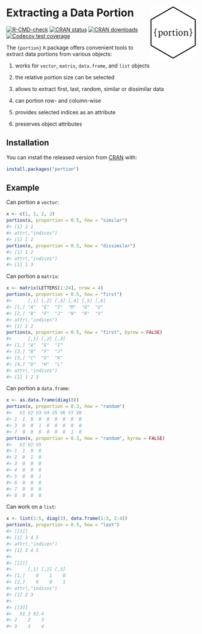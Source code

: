 
<!-- README.md is generated from README.Rmd. Please edit that file -->

# Extracting a Data Portion <img src="man/figures/logo.png" align="right" height="139" alt="" />

<!-- badges: start -->

[![R-CMD-check](https://github.com/loelschlaeger/portion/actions/workflows/R-CMD-check.yaml/badge.svg)](https://github.com/loelschlaeger/portion/actions/workflows/R-CMD-check.yaml)
[![CRAN
status](https://www.r-pkg.org/badges/version/portion)](https://CRAN.R-project.org/package=portion)
[![CRAN
downloads](https://cranlogs.r-pkg.org/badges/grand-total/portion)](https://CRAN.R-project.org/package=portion)
[![Codecov test
coverage](https://codecov.io/gh/loelschlaeger/portion/branch/master/graph/badge.svg)](https://app.codecov.io/gh/loelschlaeger/portion?branch=master)
<!-- badges: end -->

The `{portion}` `R` package offers convenient tools to extract data
portions from various objects:

1.  works for `vector`, `matrix`, `data.frame`, and `list` objects

2.  the relative portion size can be selected

3.  allows to extract first, last, random, similar or dissimilar data

4.  can portion row- and column-wise

5.  provides selected indices as an attribute

6.  preserves object attributes

## Installation

You can install the released version from
[CRAN](https://CRAN.R-project.org) with:

``` r
install.packages("portion")
```

## Example

Can portion a `vector`:

``` r
x <- c(1, 1, 2, 2)
portion(x, proportion = 0.5, how = "similar")
#> [1] 1 1
#> attr(,"indices")
#> [1] 1 2
portion(x, proportion = 0.5, how = "dissimilar")
#> [1] 1 2
#> attr(,"indices")
#> [1] 1 3
```

Can portion a `matrix`:

``` r
x <- matrix(LETTERS[1:24], nrow = 4)
portion(x, proportion = 0.5, how = "first")
#>      [,1] [,2] [,3] [,4] [,5] [,6]
#> [1,] "A"  "E"  "I"  "M"  "Q"  "U" 
#> [2,] "B"  "F"  "J"  "N"  "R"  "V" 
#> attr(,"indices")
#> [1] 1 2
portion(x, proportion = 0.5, how = "first", byrow = FALSE)
#>      [,1] [,2] [,3]
#> [1,] "A"  "E"  "I" 
#> [2,] "B"  "F"  "J" 
#> [3,] "C"  "G"  "K" 
#> [4,] "D"  "H"  "L" 
#> attr(,"indices")
#> [1] 1 2 3
```

Can portion a `data.frame`:

``` r
x <- as.data.frame(diag(8))
portion(x, proportion = 0.3, how = "random")
#>   V1 V2 V3 V4 V5 V6 V7 V8
#> 1  1  0  0  0  0  0  0  0
#> 3  0  0  1  0  0  0  0  0
#> 7  0  0  0  0  0  0  1  0
portion(x, proportion = 0.3, how = "random", byrow = FALSE)
#>   V1 V2 V5
#> 1  1  0  0
#> 2  0  1  0
#> 3  0  0  0
#> 4  0  0  0
#> 5  0  0  1
#> 6  0  0  0
#> 7  0  0  0
#> 8  0  0  0
```

Can work on a `list`:

``` r
x <- list(1:5, diag(3), data.frame(1:3, 2:4))
portion(x, proportion = 0.5, how = "last")
#> [[1]]
#> [1] 3 4 5
#> attr(,"indices")
#> [1] 3 4 5
#> 
#> [[2]]
#>      [,1] [,2] [,3]
#> [1,]    0    1    0
#> [2,]    0    0    1
#> attr(,"indices")
#> [1] 2 3
#> 
#> [[3]]
#>   X1.3 X2.4
#> 2    2    3
#> 3    3    4
```
